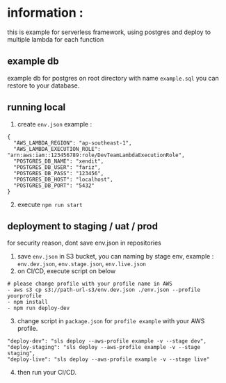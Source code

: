 # information :
this is example for serverless framework, using postgres and deploy to multiple lambda for each function


## example db
example db for postgres on root directory with name `example.sql`
you can restore to your database.


## running local

1. create `env.json`
example :
```
{
  "AWS_LAMBDA_REGION": "ap-southeast-1",
  "AWS_LAMBDA_EXECUTION_ROLE": "arn:aws:iam::123456789:role/DevTeamLambdaExecutionRole",
  "POSTGRES_DB_NAME": "xendit",
  "POSTGRES_DB_USER": "fariz",
  "POSTGRES_DB_PASS": "123456",
  "POSTGRES_DB_HOST": "localhost",
  "POSTGRES_DB_PORT": "5432"
}
```
2. execute `npm run start`


## deployment to staging / uat / prod
for security reason, dont save env.json in repositories

1. save `env.json` in S3 bucket, you can naming by stage env, example : `env.dev.json`, `env.stage.json`, `env.live.json`
2. on CI/CD, execute script on below
```
# please change profile with your profile name in AWS
- aws s3 cp s3://path-url-s3/env.dev.json ./env.json --profile yourprofile
- npm install
- npm run deploy-dev
```
3. change script in `package.json` for `profile example` with your AWS profile.
```
"deploy-dev": "sls deploy --aws-profile example -v --stage dev",
"deploy-staging": "sls deploy --aws-profile example -v --stage staging",
"deploy-live": "sls deploy --aws-profile example -v --stage live"
```
4. then run your CI/CD.